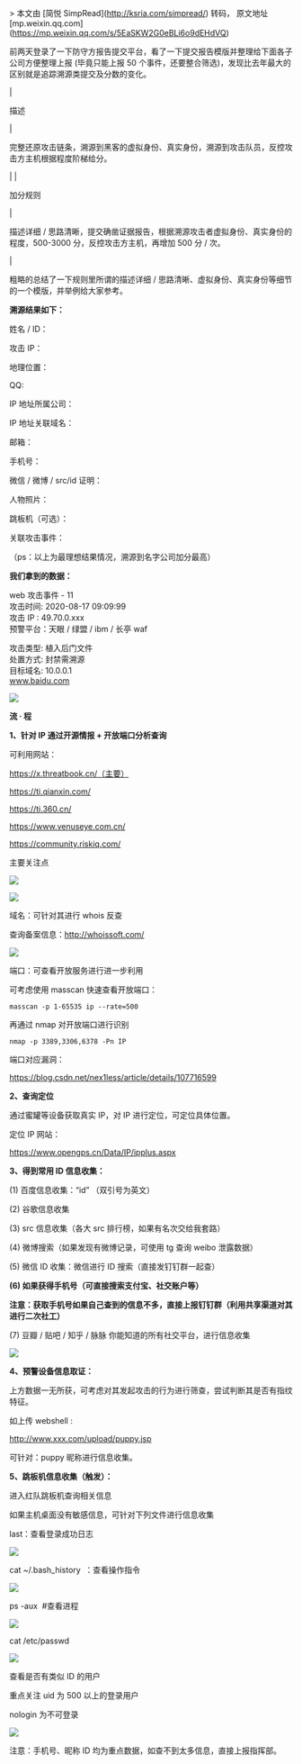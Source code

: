 \> 本文由 \[简悦 SimpRead\](http://ksria.com/simpread/) 转码， 原文地址 \[mp.weixin.qq.com\](https://mp.weixin.qq.com/s/5EaSKW2G0eBLi6o9dEHdVQ)

前两天登录了一下防守方报告提交平台，看了一下提交报告模版并整理给下面各子公司方便整理上报 (毕竟只能上报 50 个事件，还要整合筛选)，发现比去年最大的区别就是追踪溯源类提交及分数的变化。

| 

描述



 | 

  

完整还原攻击链条，溯源到黑客的虚拟身份、真实身份，溯源到攻击队员，反控攻击方主机根据程度阶梯给分。

  




 |
| 

加分规则



 | 

  

描述详细 / 思路清晰，提交确凿证据报告，根据溯源攻击者虚拟身份、真实身份的程度，500-3000 分，反控攻击方主机，再增加 500 分 / 次。

  




 |

  

粗略的总结了一下规则里所谓的描述详细 / 思路清晰、虚拟身份、真实身份等细节的一个模版，并举例给大家参考。

  

**溯源结果如下：**

姓名 / ID：

攻击 IP：

地理位置：

QQ:

IP 地址所属公司：

IP 地址关联域名：

邮箱：

手机号：

微信 / 微博 / src/id 证明：

人物照片：

跳板机（可选）：

关联攻击事件：

（ps：以上为最理想结果情况，溯源到名字公司加分最高）

  

**我们拿到的数据：**

web 攻击事件 - 11  
攻击时间: 2020-08-17 09:09:99  
攻击 IP : 49.70.0.xxx  
预警平台：天眼 / 绿盟 / ibm / 长亭 waf

攻击类型: 植入后门文件  
处置方式: 封禁需溯源  
目标域名: 10.0.0.1  
www.baidu.com

![](https://mmbiz.qpic.cn/mmbiz_png/VfLUYJEMVsia6b1lbLGMkxXcbcgVkeGPNuO59QwcB1lsIiaqtjNYVz0SbuzoyVd7tzXgPLW4hOyf7kCdic8aQia4ibQ/640?wx_fmt=png)

**流 · 程**

  

**1、针对 IP 通过开源情报 + 开放端口分析查询**

可利用网站：

https://x.threatbook.cn/（主要）

https://ti.qianxin.com/

https://ti.360.cn/

https://www.venuseye.com.cn/

https://community.riskiq.com/

  

主要关注点

  

![](https://mmbiz.qpic.cn/mmbiz_png/VfLUYJEMVsia6b1lbLGMkxXcbcgVkeGPNgxh2v3dlkic2Jzias3f0Y02Vruz9uKfMzpFmzwIeCehIyyadWBnHKvvA/640?wx_fmt=png)

![](https://mmbiz.qpic.cn/mmbiz_png/VfLUYJEMVsia6b1lbLGMkxXcbcgVkeGPNEbdP874HfkSmeUfRVphYdWkAgudcXYFRk9bhf5a8oOQ3TTibBe0fUtw/640?wx_fmt=png)

域名：可针对其进行 whois 反查

查询备案信息：http://whoissoft.com/

  

![](https://mmbiz.qpic.cn/mmbiz_png/VfLUYJEMVsia6b1lbLGMkxXcbcgVkeGPNyNVVu9pGAm0Jia6FBes3AjTZvK5fTFg8ib3NMFFwCPn0cv3KHETpntiaw/640?wx_fmt=png)

  

端口：可查看开放服务进行进一步利用

可考虑使用 masscan 快速查看开放端口：

```
masscan -p 1-65535 ip --rate=500

```

  

再通过 nmap 对开放端口进行识别

```
nmap -p 3389,3306,6378 -Pn IP

```

  

端口对应漏洞：

https://blog.csdn.net/nex1less/article/details/107716599

  

**2、查询定位**

通过蜜罐等设备获取真实 IP，对 IP 进行定位，可定位具体位置。

定位 IP 网站：

https://www.opengps.cn/Data/IP/ipplus.aspx

  

**3、得到常用 ID 信息收集：**

(1) 百度信息收集：“id” （双引号为英文）

(2) 谷歌信息收集

(3) src 信息收集（各大 src 排行榜，如果有名次交给我套路）

(4) 微博搜索（如果发现有微博记录，可使用 tg 查询 weibo 泄露数据）

(5) 微信 ID 收集：微信进行 ID 搜索（直接发钉钉群一起查）

**(6) 如果获得手机号（可直接搜索支付宝、社交账户等）**

**注意：获取手机号如果自己查到的信息不多，直接上报钉钉群（利用共享渠道对其进行二次社工）**

(7) 豆瓣 / 贴吧 / 知乎 / 脉脉 你能知道的所有社交平台，进行信息收集  

  

![](https://mmbiz.qpic.cn/mmbiz_png/VfLUYJEMVsia6b1lbLGMkxXcbcgVkeGPNs6OP4Shg2IdwTEiajgyn0WRZ5w4Pkiau7mgUicvwvvH8waaL5XeYpzRoA/640?wx_fmt=png)

  

**4、预警设备信息取证：**

上方数据一无所获，可考虑对其发起攻击的行为进行筛查，尝试判断其是否有指纹特征。

如上传 webshell : 

http://www.xxx.com/upload/puppy.jsp

可针对：puppy 昵称进行信息收集。

  

**5、跳板机信息收集（触发）：**

进入红队跳板机查询相关信息

如果主机桌面没有敏感信息，可针对下列文件进行信息收集

  

last：查看登录成功日志

  

![](https://mmbiz.qpic.cn/mmbiz_png/VfLUYJEMVsia6b1lbLGMkxXcbcgVkeGPNcJiarLlGL3dulaBIfnvduibe9ymKfCZCcuVMAszPicSFf6Ge6SpzM7ECg/640?wx_fmt=png)

  

cat ~/.bash\_history  ：查看操作指令

  

![](https://mmbiz.qpic.cn/mmbiz_png/VfLUYJEMVsia6b1lbLGMkxXcbcgVkeGPNIibZXibJbLMyfSmu8px0ByarHqU4KgZLyK61Hp4PUSLX2IzNwunDPdeQ/640?wx_fmt=png)

  

ps -aux  #查看进程

  

![](https://mmbiz.qpic.cn/mmbiz_png/VfLUYJEMVsia6b1lbLGMkxXcbcgVkeGPNAgomwhmPallKRBgduynlG9sOxp4JPFTRyHoxcWMF6icjR6JQgJgTIWg/640?wx_fmt=png)

  

cat /etc/passwd

  

![](https://mmbiz.qpic.cn/mmbiz_png/VfLUYJEMVsia6b1lbLGMkxXcbcgVkeGPN5N2OSQmqX7haBNYhlL7UawDgDfDBPo6QMoVJtJHCV1qJrOFXDGzVPQ/640?wx_fmt=png)

  

查看是否有类似 ID 的用户

重点关注 uid 为 500 以上的登录用户

nologin 为不可登录

  

![](https://mmbiz.qpic.cn/mmbiz_png/VfLUYJEMVsia6b1lbLGMkxXcbcgVkeGPNle7xUPqvCjKkmQSDVubeY9z1nicsMFc7L7gLNgWgmLam03kiaNkZVKNQ/640?wx_fmt=png)

  

注意：手机号、昵称 ID 均为重点数据，如查不到太多信息，直接上报指挥部。
